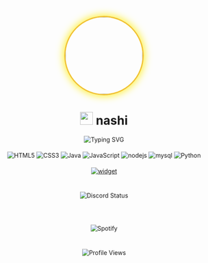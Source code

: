 <div align="center">
  <img width="180" src="https://i.pinimg.com/736x/28/c5/34/28c5341b6ebcaee541d9fcfaa5ed42fa.jpg" style="border-radius: 50%; border: 3px solid #f1c232; box-shadow: 0 0 20px rgb(255, 238, 0);">

  <h1>
    <img src="https://cdn.discordapp.com/emojis/1334401685069496434.webp?size=40&animated=true" width="30px"> 
    nashi
  </h1>

  <img src="https://readme-typing-svg.herokuapp.com?font=Fira+Code&size=22&pause=1000&color=f1c232&center=true&vCenter=true&width=435&lines=whoami;//+xtazy;blue+billz+<3;uhhh" alt="Typing SVG">

<div style="margin: 20px 0;">
    <img src="https://img.shields.io/badge/html5-%23E34F26.svg?style=for-the-badge&logo=html5&logoColor=white" alt="HTML5">
    <img src="https://img.shields.io/badge/css3-%231572B6.svg?style=for-the-badge&logo=css3&logoColor=white" alt="CSS3">
    <img src="https://img.shields.io/badge/java-%23ED8B00.svg?style=for-the-badge&logo=java&logoColor=white" alt="Java">
    <img src="https://img.shields.io/badge/javascript-%23323330.svg?style=for-the-badge&logo=javascript&logoColor=%23F7DF1E" alt="JavaScript">
    <img src="https://img.shields.io/badge/node.js-6DA55F?style=for-the-badge&logo=node.js&logoColor=white" alt = "nodejs"/>
    <img src="https://img.shields.io/badge/mysql-%2300f.svg?style=for-the-badge&logo=mysql&logoColor=white" alt = "mysql"/>
    <img src="https://img.shields.io/badge/Python-f1c232?style=for-the-badge&logo=python&logoColor=white" alt="Python">
</div>

<div align="center">

[![widget](https://invidget.switchblade.xyz/xtazy)](https://discord.gg/xtazy)

</div>


  <div style="background: transparent; border-radius: 10px; padding: 20px; margin: 20px 0;">
      <img src="https://lanyard.cnrad.dev/api/1326097559114092575?theme=dark&bg=transparent&idleMessage=Currently%20not%20doing%20anything...&borderRadius=10px&textColor=f1c232" alt="Discord Status">
  </div>

  <div style="background: rgba(137, 43, 226, 0); border-radius: 10px; padding: 20px; margin: 20px 0;">
    <img src="https://spotify-github-profile.kittinanx.com/api/view?uid=7hd2qy9twhbykcj9skuoxdkae&cover_image=true&theme=default&show_offline=false&background_color=121212&interchange=false&bar_color=f1c232&bar_color_cover=false" alt="Spotify">
  </div>

  <img src="https://komarev.com/ghpvc/?username=idknanashi&color=f1c232" alt="Profile Views">
</div>